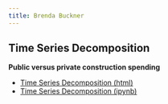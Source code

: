 ```yaml
---
title: Brenda Buckner
---
```


## Time Series Decomposition

**Public versus private construction spending**
 - [Time Series Decomposition (html)](M3TimeSeries.html)
 - [Time Series Decomposition (ipynb)](M3TimeSeries.ipynb)
